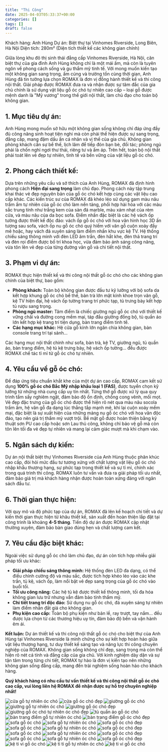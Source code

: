 ```yaml
---
title: "Thi Công"
date: 2025-04-03T05:33:37+00:00
categories: []
tags: []
draft: false
---
```

Khách hàng: Anh Hùng
Dự án: Biệt thự tại Vinhomes Riverside, Long Biên, Hà Nội
Diện tích: 280m² (Diện tích thiết kế các không gian chính)

Giữa lòng khu đô thị sinh thái đẳng cấp Vinhomes Riverside, Hà Nội, căn biệt thự của gia đình Anh Hùng không chỉ là một mái ấm, mà còn là tuyên ngôn về phong cách sống và gu thẩm mỹ tinh tế. Với mong muốn kiến tạo một không gian sang trọng, ấm cúng và trường tồn cùng thời gian, Anh Hùng đã tin tưởng lựa chọn ROMAX là đơn vị đồng hành thiết kế và thi công nội thất. Giải pháp được ROMAX đưa ra và nhận được sự tâm đắc của gia chủ chính là sử dụng vật liệu gỗ óc chó tự nhiên cao cấp – loại gỗ được mệnh danh là "Mỹ vương" trong thế giới nội thất, làm chủ đạo cho toàn bộ không gian.

## 1. Mục tiêu dự án:

Anh Hùng mong muốn sở hữu một không gian sống không chỉ đáp ứng đầy đủ công năng sinh hoạt tiện nghi mà còn phải thể hiện được sự sang trọng, đẳng cấp, mang đậm dấu ấn cá nhân và vị thế của gia chủ. Không gian phòng khách cần sự bề thế, lịch lãm để tiếp đón bạn bè, đối tác; phòng ngủ phải là chốn nghỉ ngơi thư thái, riêng tư và ấm áp. Trên hết, toàn bộ nội thất phải toát lên vẻ đẹp tự nhiên, tinh tế và bền vững của vật liệu gỗ óc chó.

## 2. Phong cách thiết kế:

Dựa trên những yêu cầu và sở thích của Anh Hùng, ROMAX đã định hình phong cách **Hiện đại sang trọng** làm chủ đạo. Phong cách này tập trung khai thác vẻ đẹp nguyên bản của gỗ óc chó kết hợp cùng các vật liệu cao cấp khác. Các kiến trúc sư của ROMAX đã khéo léo sử dụng gam màu nâu trầm ấm tự nhiên của gỗ óc chó làm nền tảng, phối hợp hài hòa với các màu sắc trung tính như trắng kem của sàn đá marble, màu xám nhạt của rèm cửa, và màu nâu của da bọc sofa. Điểm nhấn đặc biệt là các hệ vách ốp tường được thiết kế độc đáo: vách ốp gỗ óc chó với hoa văn hình học 3D ấn tượng sau sofa, vách ốp nu gỗ óc chó quý hiếm với vân gỗ cuộn xoáy đầy mê hoặc, hay vách đá xuyên sáng làm điểm nhấn khu vực kệ TV. Hệ thống chiếu sáng thông minh với đèn LED âm trần, đèn hắt khe, đèn thả trang trí và đèn rọi điểm được bố trí khoa học, vừa đảm bảo ánh sáng công năng, vừa tôn lên vẻ đẹp của từng đường vân gỗ và chi tiết nội thất.

## 3. Phạm vi dự án:

ROMAX thực hiện thiết kế và thi công nội thất gỗ óc chó cho các không gian chính của biệt thự, bao gồm:

* **Phòng khách:** Toàn bộ không gian được đầu tư kỹ lưỡng với bộ sofa da kết hợp khung gỗ óc chó bề thế, bàn trà lớn mặt kính khoe trọn vân gỗ, kệ TV hiện đại, hệ vách ốp tường trang trí phức tạp, tủ trưng bày kết hợp tủ rượu sang trọng.
* **Phòng ngủ master:** Tâm điểm là chiếc giường ngủ gỗ óc chó với thiết kế vững chãi và đường cong mềm mại, táp đầu giường đồng bộ, tủ quần áo lớn kết hợp kệ trang trí tiện dụng, bàn trang điểm tinh tế.
* **Các hạng mục khác:** Hệ cửa gỗ kính lớn ngăn chia không gian, bàn console trang trí tại sảnh...

Các hạng mục nội thất chính như sofa, bàn trà, kệ TV, giường ngủ, tủ quần áo, bàn trang điểm, hệ tủ kệ trưng bày, hệ vách ốp tường... đều được ROMAX chế tác tỉ mỉ từ gỗ óc chó tự nhiên.

## 4. Yêu cầu về gỗ óc chó:

Để đáp ứng tiêu chuẩn khắt khe của một dự án cao cấp, ROMAX cam kết sử dụng **100% gỗ óc chó Bắc Mỹ nhập khẩu loại 1 (FAS)**, được tuyển chọn kỹ lưỡng từ những nhà cung cấp uy tín nhất. Từng thớ gỗ được xử lý qua quy trình tẩm sấy nghiêm ngặt, đảm bảo độ ổn định, chống cong vênh, mối mọt. Vẻ đẹp đặc trưng của gỗ óc chó được thể hiện rõ nét qua màu nâu socola trầm ấm, hệ vân gỗ đa dạng lúc thẳng tắp mạnh mẽ, khi lại cuộn xoáy mềm mại, đặc biệt là sự xuất hiện của những mảng nu gỗ óc chó với hoa văn độc đáo, tạo nên giá trị thẩm mỹ vượt trội. Bề mặt gỗ được hoàn thiện bằng kỹ thuật sơn PU cao cấp hoặc sơn Lau thủ công, không chỉ bảo vệ gỗ mà còn tôn lên tối đa vẻ đẹp tự nhiên và mang lại cảm giác mượt mà khi chạm vào.

## 5. Ngân sách dự kiến:

Dự án nội thất biệt thự Vinhomes Riverside của Anh Hùng thuộc phân khúc cao cấp, đòi hỏi mức đầu tư tương xứng với chất lượng vật liệu gỗ óc chó nhập khẩu thượng hạng, sự phức tạp trong thiết kế và sự tỉ mỉ, chính xác trong quá trình thi công. ROMAX luôn tư vấn và đưa ra giải pháp tối ưu nhất, đảm bảo giá trị mà khách hàng nhận được hoàn toàn xứng đáng với ngân sách đầu tư.

## 6. Thời gian thực hiện:

Với quy mô và độ phức tạp của dự án, ROMAX đã lên kế hoạch chi tiết và dự kiến thời gian thực hiện từ khâu thiết kế, sản xuất đến hoàn thiện lắp đặt tại công trình là khoảng **4-5 tháng**. Tiến độ dự án được ROMAX cập nhật thường xuyên, đảm bảo bàn giao đúng hẹn và chất lượng cam kết.

## 7. Yêu cầu đặc biệt khác:

Ngoài việc sử dụng gỗ óc chó làm chủ đạo, dự án còn tích hợp nhiều giải pháp tối ưu khác:

* **Giải pháp chiếu sáng thông minh:** Hệ thống đèn LED đa dạng, có thể điều chỉnh cường độ và màu sắc, được tích hợp khéo léo vào các khe trần, tủ kệ, vách ốp, làm nổi bật vẻ đẹp sang trọng của gỗ óc chó vào buổi tối.
* **Tối ưu công năng:** Các hệ tủ kệ được thiết kế thông minh, tối đa hóa không gian lưu trữ nhưng vẫn đảm bảo tính thẩm mỹ.
* **Chi tiết trang trí độc đáo:** Sử dụng nu gỗ óc chó, đá xuyên sáng tự nhiên làm điểm nhấn đắt giá cho không gian.
* **Phụ kiện cao cấp:** Toàn bộ phụ kiện như bản lề, ray trượt, tay nắm... đều được lựa chọn từ các thương hiệu uy tín, đảm bảo độ bền và vận hành êm ái.

**Kết luận:** Dự án thiết kế và thi công nội thất gỗ óc chó cho biệt thự của Anh Hùng tại Vinhomes Riverside là minh chứng cho sự kết hợp hoàn hảo giữa vật liệu thượng hạng, tư duy thiết kế sáng tạo và năng lực thi công chuyên nghiệp của ROMAX. Không gian sống không chỉ đẹp, sang trọng mà còn thể hiện rõ nét cá tính và đẳng cấp của gia chủ. Với kinh nghiệm dày dặn và sự tận tâm trong từng chi tiết, ROMAX tự hào là đơn vị kiến tạo nên những không gian sống đẳng cấp, mang đến trải nghiệm sống hoàn hảo cho khách hàng.

**Quý khách hàng có nhu cầu tư vấn thiết kế và thi công nội thất gỗ óc chó cao cấp, vui lòng liên hệ ROMAX để nhận được sự hỗ trợ chuyên nghiệp nhất!**

![cửa gỗ tự nhiên óc chó](/img/cua-go/cg15/cua-go-oc-cho-cg15-2.webp)
![cửa gỗ óc chó đẹp](/img/cua-go/cg15/cua-go-oc-cho-cg15-1.webp)
![giường gỗ óc chó](/img/giuong/gg15/giuong-go-oc-cho-gg15-56.webp)
![giường gỗ tự nhiên óc chó](/img/giuong/gg15/giuong-go-oc-cho-gg15-55.webp)
![giường gỗ óc chó đẹp](/img/giuong/gg15/giuong-go-oc-cho-gg15-54.webp)
![giường gỗ óc chó tự nhiên óc chó đẹp](/img/giuong/gg15/giuong-go-oc-cho-gg15-1.webp)
![tủ quần áo gỗ óc chó](/img/tu-ao/tqa15/tu-quan-ao-go-oc-cho-tqa15-12.webp)
![bàn trang điểm gỗ tự nhiên óc chó](/img/ban-td/btd15/ban-trang-diem-go-oc-cho-btd15-2.webp)
![bàn trang điểm gỗ óc chó đẹp](/img/ban-td/btd15/ban-trang-diem-go-oc-cho-btd15-1.webp)
![sofa gỗ óc chó](/img/sofa/sf15/sofa-go-oc-cho-sf15-5.webp)
![sofa gỗ tự nhiên óc chó](/img/sofa/sf15/sofa-go-oc-cho-sf15-4.webp)
![sofa gỗ óc chó đẹp](/img/sofa/sf15/sofa-go-oc-cho-sf15-3.webp)
![sofa gỗ óc chó](/img/sofa/sf15/sofa-go-oc-cho-sf15-2.webp)
![sofa gỗ tự nhiên óc chó](/img/sofa/sf15/sofa-go-oc-cho-sf15-13.webp)
![sofa gỗ óc chó đẹp](/img/sofa/sf15/sofa-go-oc-cho-sf15-12.webp)
![sofa gỗ óc chó](/img/sofa/sf15/sofa-go-oc-cho-sf15-11.webp)
![sofa gỗ tự nhiên óc chó](/img/sofa/sf15/sofa-go-oc-cho-sf15-10.webp)
![sofa gỗ óc chó đẹp](/img/sofa/sf15/sofa-go-oc-cho-sf15-9.webp)
![sofa gỗ óc chó](/img/sofa/sf15/sofa-go-oc-cho-sf15-8.webp)
![sofa gỗ tự nhiên óc chó](/img/sofa/sf15/sofa-go-oc-cho-sf15-7.webp)
![sofa gỗ óc chó đẹp](/img/sofa/sf15/sofa-go-oc-cho-sf15-6.webp)
![kệ ti vi gỗ óc chó](/img/ke-tivi/ktv15/ke-ti-vi-go-oc-cho-ktv15-3.webp)
![kệ ti ti gỗ tự nhiên óc chó](/img/ke-tivi/ktv15/ke-ti-vi-go-oc-cho-ktv15-2.webp)
![kệ ti vi gỗ óc chó](/img/ke-tivi/ktv15/ke-ti-vi-go-oc-cho-ktv15-1.webp)